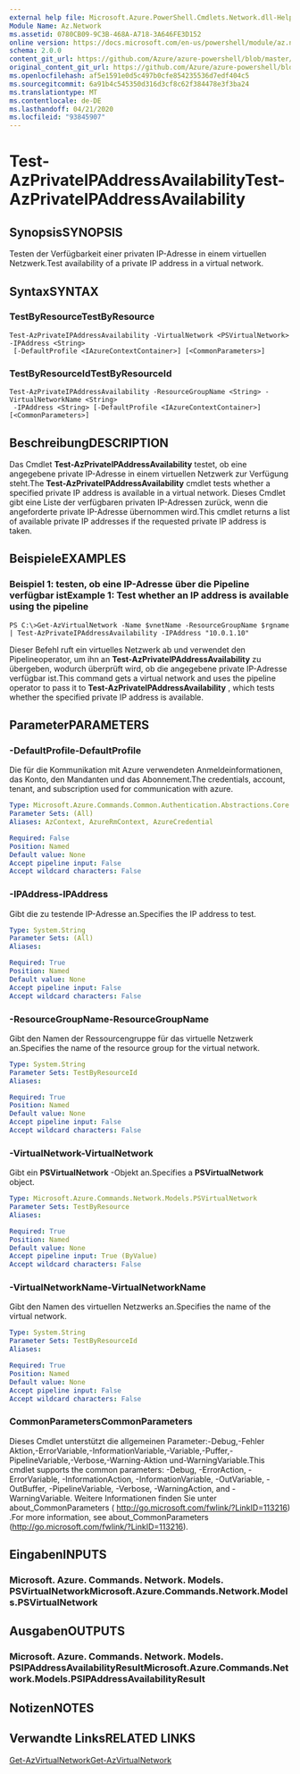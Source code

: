 ```yaml
---
external help file: Microsoft.Azure.PowerShell.Cmdlets.Network.dll-Help.xml
Module Name: Az.Network
ms.assetid: 0780CB09-9C3B-468A-A718-3A646FE3D152
online version: https://docs.microsoft.com/en-us/powershell/module/az.network/test-azprivateipaddressavailability
schema: 2.0.0
content_git_url: https://github.com/Azure/azure-powershell/blob/master/src/Network/Network/help/Test-AzPrivateIPAddressAvailability.md
original_content_git_url: https://github.com/Azure/azure-powershell/blob/master/src/Network/Network/help/Test-AzPrivateIPAddressAvailability.md
ms.openlocfilehash: af5e1591e0d5c497b0cfe854235536d7edf404c5
ms.sourcegitcommit: 6a91b4c545350d316d3cf8c62f384478e3f3ba24
ms.translationtype: MT
ms.contentlocale: de-DE
ms.lasthandoff: 04/21/2020
ms.locfileid: "93845907"
---
```

# <span data-ttu-id="60b95-101">Test-AzPrivateIPAddressAvailability</span><span class="sxs-lookup"><span data-stu-id="60b95-101">Test-AzPrivateIPAddressAvailability</span></span>

## <span data-ttu-id="60b95-102">Synopsis</span><span class="sxs-lookup"><span data-stu-id="60b95-102">SYNOPSIS</span></span>
<span data-ttu-id="60b95-103">Testen der Verfügbarkeit einer privaten IP-Adresse in einem virtuellen Netzwerk.</span><span class="sxs-lookup"><span data-stu-id="60b95-103">Test availability of a private IP address in a virtual network.</span></span>

## <span data-ttu-id="60b95-104">Syntax</span><span class="sxs-lookup"><span data-stu-id="60b95-104">SYNTAX</span></span>

### <span data-ttu-id="60b95-105">TestByResource</span><span class="sxs-lookup"><span data-stu-id="60b95-105">TestByResource</span></span>
```
Test-AzPrivateIPAddressAvailability -VirtualNetwork <PSVirtualNetwork> -IPAddress <String>
 [-DefaultProfile <IAzureContextContainer>] [<CommonParameters>]
```

### <span data-ttu-id="60b95-106">TestByResourceId</span><span class="sxs-lookup"><span data-stu-id="60b95-106">TestByResourceId</span></span>
```
Test-AzPrivateIPAddressAvailability -ResourceGroupName <String> -VirtualNetworkName <String>
 -IPAddress <String> [-DefaultProfile <IAzureContextContainer>] [<CommonParameters>]
```

## <span data-ttu-id="60b95-107">Beschreibung</span><span class="sxs-lookup"><span data-stu-id="60b95-107">DESCRIPTION</span></span>
<span data-ttu-id="60b95-108">Das Cmdlet **Test-AzPrivateIPAddressAvailability** testet, ob eine angegebene private IP-Adresse in einem virtuellen Netzwerk zur Verfügung steht.</span><span class="sxs-lookup"><span data-stu-id="60b95-108">The **Test-AzPrivateIPAddressAvailability** cmdlet tests whether a specified private IP address is available in a virtual network.</span></span>
<span data-ttu-id="60b95-109">Dieses Cmdlet gibt eine Liste der verfügbaren privaten IP-Adressen zurück, wenn die angeforderte private IP-Adresse übernommen wird.</span><span class="sxs-lookup"><span data-stu-id="60b95-109">This cmdlet returns a list of available private IP addresses if the requested private IP address is taken.</span></span>

## <span data-ttu-id="60b95-110">Beispiele</span><span class="sxs-lookup"><span data-stu-id="60b95-110">EXAMPLES</span></span>

### <span data-ttu-id="60b95-111">Beispiel 1: testen, ob eine IP-Adresse über die Pipeline verfügbar ist</span><span class="sxs-lookup"><span data-stu-id="60b95-111">Example 1: Test whether an IP address is available using the pipeline</span></span>
```
PS C:\>Get-AzVirtualNetwork -Name $vnetName -ResourceGroupName $rgname | Test-AzPrivateIPAddressAvailability -IPAddress "10.0.1.10"
```

<span data-ttu-id="60b95-112">Dieser Befehl ruft ein virtuelles Netzwerk ab und verwendet den Pipelineoperator, um ihn an **Test-AzPrivateIPAddressAvailability** zu übergeben, wodurch überprüft wird, ob die angegebene private IP-Adresse verfügbar ist.</span><span class="sxs-lookup"><span data-stu-id="60b95-112">This command gets a virtual network and uses the pipeline operator to pass it to **Test-AzPrivateIPAddressAvailability** , which tests whether the specified private IP address is available.</span></span>

## <span data-ttu-id="60b95-113">Parameter</span><span class="sxs-lookup"><span data-stu-id="60b95-113">PARAMETERS</span></span>

### <span data-ttu-id="60b95-114">-DefaultProfile</span><span class="sxs-lookup"><span data-stu-id="60b95-114">-DefaultProfile</span></span>
<span data-ttu-id="60b95-115">Die für die Kommunikation mit Azure verwendeten Anmeldeinformationen, das Konto, den Mandanten und das Abonnement.</span><span class="sxs-lookup"><span data-stu-id="60b95-115">The credentials, account, tenant, and subscription used for communication with azure.</span></span>

```yaml
Type: Microsoft.Azure.Commands.Common.Authentication.Abstractions.Core.IAzureContextContainer
Parameter Sets: (All)
Aliases: AzContext, AzureRmContext, AzureCredential

Required: False
Position: Named
Default value: None
Accept pipeline input: False
Accept wildcard characters: False
```

### <span data-ttu-id="60b95-116">-IPAddress</span><span class="sxs-lookup"><span data-stu-id="60b95-116">-IPAddress</span></span>
<span data-ttu-id="60b95-117">Gibt die zu testende IP-Adresse an.</span><span class="sxs-lookup"><span data-stu-id="60b95-117">Specifies the IP address to test.</span></span>

```yaml
Type: System.String
Parameter Sets: (All)
Aliases:

Required: True
Position: Named
Default value: None
Accept pipeline input: False
Accept wildcard characters: False
```

### <span data-ttu-id="60b95-118">-ResourceGroupName</span><span class="sxs-lookup"><span data-stu-id="60b95-118">-ResourceGroupName</span></span>
<span data-ttu-id="60b95-119">Gibt den Namen der Ressourcengruppe für das virtuelle Netzwerk an.</span><span class="sxs-lookup"><span data-stu-id="60b95-119">Specifies the name of the resource group for the virtual network.</span></span>

```yaml
Type: System.String
Parameter Sets: TestByResourceId
Aliases:

Required: True
Position: Named
Default value: None
Accept pipeline input: False
Accept wildcard characters: False
```

### <span data-ttu-id="60b95-120">-VirtualNetwork</span><span class="sxs-lookup"><span data-stu-id="60b95-120">-VirtualNetwork</span></span>
<span data-ttu-id="60b95-121">Gibt ein **PSVirtualNetwork** -Objekt an.</span><span class="sxs-lookup"><span data-stu-id="60b95-121">Specifies a **PSVirtualNetwork** object.</span></span>

```yaml
Type: Microsoft.Azure.Commands.Network.Models.PSVirtualNetwork
Parameter Sets: TestByResource
Aliases:

Required: True
Position: Named
Default value: None
Accept pipeline input: True (ByValue)
Accept wildcard characters: False
```

### <span data-ttu-id="60b95-122">-VirtualNetworkName</span><span class="sxs-lookup"><span data-stu-id="60b95-122">-VirtualNetworkName</span></span>
<span data-ttu-id="60b95-123">Gibt den Namen des virtuellen Netzwerks an.</span><span class="sxs-lookup"><span data-stu-id="60b95-123">Specifies the name of the virtual network.</span></span>

```yaml
Type: System.String
Parameter Sets: TestByResourceId
Aliases:

Required: True
Position: Named
Default value: None
Accept pipeline input: False
Accept wildcard characters: False
```

### <span data-ttu-id="60b95-124">CommonParameters</span><span class="sxs-lookup"><span data-stu-id="60b95-124">CommonParameters</span></span>
<span data-ttu-id="60b95-125">Dieses Cmdlet unterstützt die allgemeinen Parameter:-Debug,-Fehler Aktion,-ErrorVariable,-InformationVariable,-Variable,-Puffer,-PipelineVariable,-Verbose,-Warning-Aktion und-WarningVariable.</span><span class="sxs-lookup"><span data-stu-id="60b95-125">This cmdlet supports the common parameters: -Debug, -ErrorAction, -ErrorVariable, -InformationAction, -InformationVariable, -OutVariable, -OutBuffer, -PipelineVariable, -Verbose, -WarningAction, and -WarningVariable.</span></span> <span data-ttu-id="60b95-126">Weitere Informationen finden Sie unter about_CommonParameters ( http://go.microsoft.com/fwlink/?LinkID=113216) .</span><span class="sxs-lookup"><span data-stu-id="60b95-126">For more information, see about_CommonParameters (http://go.microsoft.com/fwlink/?LinkID=113216).</span></span>

## <span data-ttu-id="60b95-127">Eingaben</span><span class="sxs-lookup"><span data-stu-id="60b95-127">INPUTS</span></span>

### <span data-ttu-id="60b95-128">Microsoft. Azure. Commands. Network. Models. PSVirtualNetwork</span><span class="sxs-lookup"><span data-stu-id="60b95-128">Microsoft.Azure.Commands.Network.Models.PSVirtualNetwork</span></span>

## <span data-ttu-id="60b95-129">Ausgaben</span><span class="sxs-lookup"><span data-stu-id="60b95-129">OUTPUTS</span></span>

### <span data-ttu-id="60b95-130">Microsoft. Azure. Commands. Network. Models. PSIPAddressAvailabilityResult</span><span class="sxs-lookup"><span data-stu-id="60b95-130">Microsoft.Azure.Commands.Network.Models.PSIPAddressAvailabilityResult</span></span>

## <span data-ttu-id="60b95-131">Notizen</span><span class="sxs-lookup"><span data-stu-id="60b95-131">NOTES</span></span>

## <span data-ttu-id="60b95-132">Verwandte Links</span><span class="sxs-lookup"><span data-stu-id="60b95-132">RELATED LINKS</span></span>

[<span data-ttu-id="60b95-133">Get-AzVirtualNetwork</span><span class="sxs-lookup"><span data-stu-id="60b95-133">Get-AzVirtualNetwork</span></span>](./Get-AzVirtualNetwork.md)


